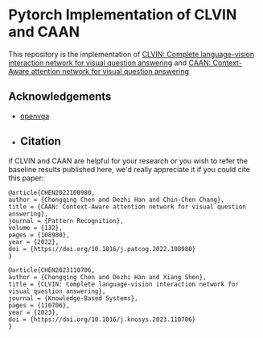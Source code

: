 # Pytorch Implementation of CLVIN and CAAN
This repository is the implementation of [CLVIN: Complete language-vision interaction network for visual question answering](https://doi.org/10.1016/j.knosys.2023.110706) and [CAAN: Context-Aware attention network for visual question answering](https://doi.org/10.1016/j.patcog.2022.108980)

## Acknowledgements
- [openvqa](https://github.com/MILVLG/openvqa)

- ## Citation
if CLVIN and CAAN are helpful for your research or you wish to refer the baseline results published here, we'd really appreciate it if you could cite this paper:
```
@article{CHEN2022108980,
author = {Chongqing Chen and Dezhi Han and Chin-Chen Chang},
title = {CAAN: Context-Aware attention network for visual question answering},
journal = {Pattern Recognition},
volume = {132},
pages = {108980},
year = {2022},
doi = {https://doi.org/10.1016/j.patcog.2022.108980}
}
```
```
@article{CHEN2023110706,
author = {Chongqing Chen and Dezhi Han and Xiang Shen},
title = {CLVIN: Complete language-vision interaction network for visual question answering},
journal = {Knowledge-Based Systems},
pages = {110706},
year = {2023},
doi = {https://doi.org/10.1016/j.knosys.2023.110706}
}
```

